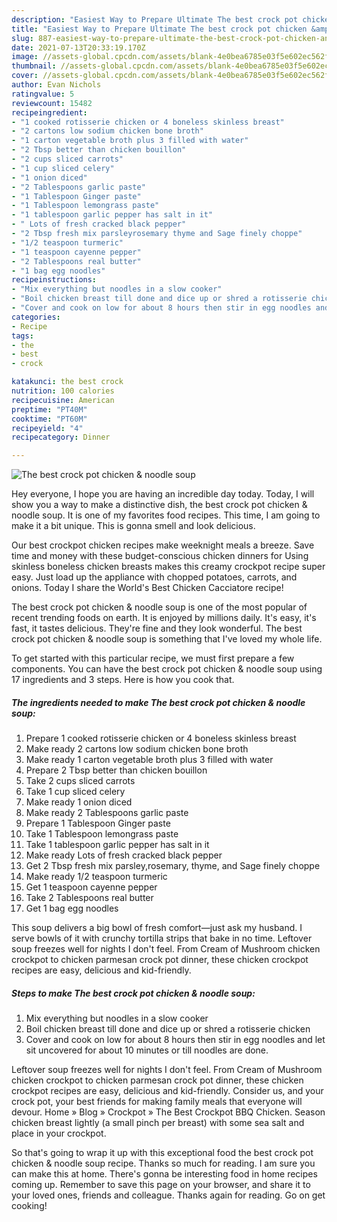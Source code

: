 ```yaml
---
description: "Easiest Way to Prepare Ultimate The best crock pot chicken &amp;amp; noodle soup"
title: "Easiest Way to Prepare Ultimate The best crock pot chicken &amp;amp; noodle soup"
slug: 887-easiest-way-to-prepare-ultimate-the-best-crock-pot-chicken-and-amp-noodle-soup
date: 2021-07-13T20:33:19.170Z
image: //assets-global.cpcdn.com/assets/blank-4e0bea6785e03f5e602ec562f230caae08da540cada707380b4fe1bbebba43da.png
thumbnail: //assets-global.cpcdn.com/assets/blank-4e0bea6785e03f5e602ec562f230caae08da540cada707380b4fe1bbebba43da.png
cover: //assets-global.cpcdn.com/assets/blank-4e0bea6785e03f5e602ec562f230caae08da540cada707380b4fe1bbebba43da.png
author: Evan Nichols
ratingvalue: 5
reviewcount: 15482
recipeingredient:
- "1 cooked rotisserie chicken or 4 boneless skinless breast"
- "2 cartons low sodium chicken bone broth"
- "1 carton vegetable broth plus 3 filled with water"
- "2 Tbsp better than chicken bouillon"
- "2 cups sliced carrots"
- "1 cup sliced celery"
- "1 onion diced"
- "2 Tablespoons garlic paste"
- "1 Tablespoon Ginger paste"
- "1 Tablespoon lemongrass paste"
- "1 tablespoon garlic pepper has salt in it"
- " Lots of fresh cracked black pepper"
- "2 Tbsp fresh mix parsleyrosemary thyme and Sage finely choppe"
- "1/2 teaspoon turmeric"
- "1 teaspoon cayenne pepper"
- "2 Tablespoons real butter"
- "1 bag egg noodles"
recipeinstructions:
- "Mix everything but noodles in a slow cooker"
- "Boil chicken breast till done and dice up or shred a rotisserie chicken"
- "Cover and cook on low for about 8 hours then stir in egg noodles and let sit uncovered for about 10 minutes or till noodles are done."
categories:
- Recipe
tags:
- the
- best
- crock

katakunci: the best crock 
nutrition: 100 calories
recipecuisine: American
preptime: "PT40M"
cooktime: "PT60M"
recipeyield: "4"
recipecategory: Dinner

---
```



![The best crock pot chicken &amp; noodle soup](//assets-global.cpcdn.com/assets/blank-4e0bea6785e03f5e602ec562f230caae08da540cada707380b4fe1bbebba43da.png)

Hey everyone, I hope you are having an incredible day today. Today, I will show you a way to make a distinctive dish, the best crock pot chicken &amp; noodle soup. It is one of my favorites food recipes. This time, I am going to make it a bit unique. This is gonna smell and look delicious.

Our best crockpot chicken recipes make weeknight meals a breeze. Save time and money with these budget-conscious chicken dinners for Using skinless boneless chicken breasts makes this creamy crockpot recipe super easy. Just load up the appliance with chopped potatoes, carrots, and onions. Today I share the World&#39;s Best Chicken Cacciatore recipe!

The best crock pot chicken &amp; noodle soup is one of the most popular of recent trending foods on earth. It is enjoyed by millions daily. It's easy, it's fast, it tastes delicious. They're fine and they look wonderful. The best crock pot chicken &amp; noodle soup is something that I've loved my whole life.


To get started with this particular recipe, we must first prepare a few components. You can have the best crock pot chicken &amp; noodle soup using 17 ingredients and 3 steps. Here is how you cook that.

<!--inarticleads1-->

##### The ingredients needed to make The best crock pot chicken &amp; noodle soup:

1. Prepare 1 cooked rotisserie chicken or 4 boneless skinless breast
1. Make ready 2 cartons low sodium chicken bone broth
1. Make ready 1 carton vegetable broth plus 3 filled with water
1. Prepare 2 Tbsp better than chicken bouillon
1. Take 2 cups sliced carrots
1. Take 1 cup sliced celery
1. Make ready 1 onion diced
1. Make ready 2 Tablespoons garlic paste
1. Prepare 1 Tablespoon Ginger paste
1. Take 1 Tablespoon lemongrass paste
1. Take 1 tablespoon garlic pepper has salt in it
1. Make ready  Lots of fresh cracked black pepper
1. Get 2 Tbsp fresh mix parsley,rosemary, thyme, and Sage finely choppe
1. Make ready 1/2 teaspoon turmeric
1. Get 1 teaspoon cayenne pepper
1. Take 2 Tablespoons real butter
1. Get 1 bag egg noodles


This soup delivers a big bowl of fresh comfort—just ask my husband. I serve bowls of it with crunchy tortilla strips that bake in no time. Leftover soup freezes well for nights I don&#39;t feel. From Cream of Mushroom chicken crockpot to chicken parmesan crock pot dinner, these chicken crockpot recipes are easy, delicious and kid-friendly. 

<!--inarticleads2-->

##### Steps to make The best crock pot chicken &amp; noodle soup:

1. Mix everything but noodles in a slow cooker
1. Boil chicken breast till done and dice up or shred a rotisserie chicken
1. Cover and cook on low for about 8 hours then stir in egg noodles and let sit uncovered for about 10 minutes or till noodles are done.


Leftover soup freezes well for nights I don&#39;t feel. From Cream of Mushroom chicken crockpot to chicken parmesan crock pot dinner, these chicken crockpot recipes are easy, delicious and kid-friendly. Consider us, and your crock pot, your best friends for making family meals that everyone will devour. Home » Blog » Crockpot » The Best Crockpot BBQ Chicken. Season chicken breast lightly (a small pinch per breast) with some sea salt and place in your crockpot. 

So that's going to wrap it up with this exceptional food the best crock pot chicken &amp; noodle soup recipe. Thanks so much for reading. I am sure you can make this at home. There's gonna be interesting food in home recipes coming up. Remember to save this page on your browser, and share it to your loved ones, friends and colleague. Thanks again for reading. Go on get cooking!
